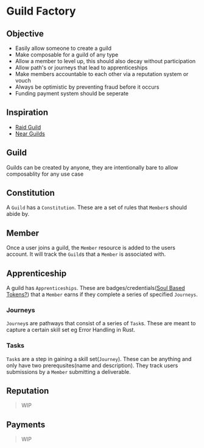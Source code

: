 # Guild Factory

## Objective
- Easily allow someone to create a guild
- Make composable for a guild of any type
- Allow a member to level up, this should also decay without participation
- Allow path's or journeys that lead to apprenticeships
- Make members accountable to each other via a reputation system or vouch
- Always be optimistic by preventing fraud before it occurs
- Funding payment system should be seperate


## Inspiration
- [Raid Guild](https://handbook.raidguild.org/)
- [Near Guilds](https://near.org/start-a-guild/)

## Guild

Guilds can be created by anyone, they are intentionally bare to allow composablity for any use case

## Constitution

A `Guild` has a `Constitution`. These are a set of rules that `Member`s should abide by.

## Member

Once a user joins a guild, the `Member` resource is added to the users account. It will track the `Guild`s that a `Member` is associated with.

## Apprenticeship

A guild has `Apprenticeships`. These are badges/credentials([Soul Based Tokens?](https://papers.ssrn.com/sol3/papers.cfm?abstract_id=4105763)) that a `Member` earns if they complete a series of specified `Journeys`.

### Journeys

`Journey`s are pathways that consist of a series of `Task`s. These are meant to capture a certain skill set eg Error Handling in Rust.

### Tasks

`Task`s are a step in gaining a skill set(`Journey`). These can be anything and only have two prerequsites(name and description). They track users submissions by a `Member` submitting a deliverable.

## Reputation

> WIP

## Payments

> WIP


